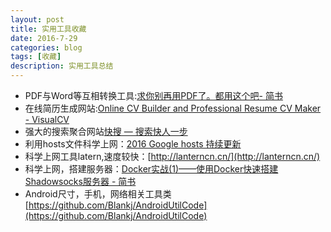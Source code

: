 ```yaml
---
layout: post
title: 实用工具收藏
date: 2016-7-29
categories: blog
tags: [收藏]
description: 实用工具总结
---   
```



- PDF与Word等互相转换工具:[求你别再用PDF了。都用这个吧- 简书](http://www.jianshu.com/p/950963cdea47)
- 在线简历生成网站:[Online CV Builder and Professional Resume CV Maker - VisualCV](https://www.visualcv.com/)  
- 强大的搜索聚合网站[快搜 — 搜索快人一步](http://so.chongbuluo.com/)            
- 利用hosts文件科学上网：[2016 Google hosts 持续更新](https://laod.org/hosts/2016-google-hosts.html)        
- 科学上网工具latern,速度较快：[http://lanterncn.cn/](http://lanterncn.cn/)
- 科学上网，搭建服务器：[Docker实战(1)——使用Docker快速搭建Shadowsocks服务器 - 简书](http://www.jianshu.com/p/8535c9ddedc1)
- Android尺寸，手机，网络相关工具类[https://github.com/Blankj/AndroidUtilCode](https://github.com/Blankj/AndroidUtilCode)
